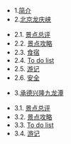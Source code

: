 * 1.[简介](01.0.md)
* 2.[北京龙庆峡](02.0.md)
 - 2.1. [景点总评](02.1.md)
 - 2.2. [景点攻略](02.2.md)
 - 2.3. [食宿](02.3.md)
 - 2.4. [To do list](02.4.md)
 - 2.5. [游记](02.5.md)
 - 2.6. [安全](02.6.md)
* 3.[承德兴隆九龙潭](03.0.md)
 - 3.1. [景点总评](03.1.md)
 - 3.2. [景点攻略](03.2.md)
 - 3.3. [To do list](03.2.md)
 - 3.4. [游记](03.3.md)